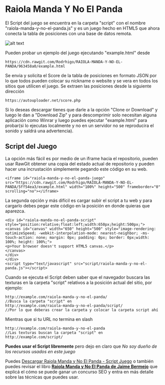 # Raiola Manda Y No El Panda

El Script del juego se encuentra en la carpeta "script" con el nombre "raiola-manda-y-no-el-panda.js" y es un juego hecho en HTML5 que ahora conecta la tabla de posiciones con una base de datos remota.

![alt text](http://raiolapanda.com/wp-content/uploads/2017/06/panda-google-277x300.png)

Pueden probar un ejemplo del juego ejecutando "example.html" desde
```
https://cdn.rawgit.com/Rodrhigo/RAIOLA-MANDA-Y-NO-EL-PANDA/963458a0/example.html
```

Se envia y solicita el Score de la tabla de posiciones en formato JSON por lo que todos pueden colocar su nickname o website y se vera en todos los sitios que utilicen el juego. Se extraen las posiciones desde la siguiente dirección
```
https://autouploader.net/score.php
```

Si lo deseas descargar tienes que darle a la opción "Clone or Download" y luego le dan a "Download Zip" y para descomprimir solo necesitan alguna aplicación como Winrar y luego puedes ejecutar "example.html" para probar(si lo ejecutas localmente y no en un servidor no se reproducira el sonido y saldrá una advertencia).

## Script del Juego
La opción más fácil es por medio de un iframe hacia el repositorio, pueden usar RawGit obtener una copia del estado actual de repositorio y pueden hacer una incrustación simplemente pegando este código en su web.
```
<iframe id="raiola-manda-y-no-el-panda-juego" src="https://cdn.rawgit.com/Rodrhigo/RAIOLA-MANDA-Y-NO-EL-PANDA/5ff54ea3/example.html" width="100%" height="500" frameborder="0" scrolling="no"></iframe>
```

La segunda opción y más difícil es cargar subir el script a tu web y para cargarlo debes pegar este código en la posición en donde quieras que aparezca.
```
<div id="raiola-manda-no-el-panda-script" style="position:relative;float:left;width:650px;height:500px;">
<canvas id="canvas" width="650" height="500" style="image-rendering: optimizeSpeed; -webkit-interpolation-mode: nearest-neighbor; -ms-touch-action: none; margin: 0px; padding: 0px; border: 0px;width: 100%; height: 100%;">
<p>Your browser doesn't support HTML5 canvas.</p>
</canvas>
</div>
</div>
<script type="text/javascript" src="script/raiola-manda-y-no-el-panda.js"></script>
```

Cuando se ejecuta el Script deben saber que el navegador buscara las texturas en la carpeta "script" relativos a la posición actual del sitio, por ejemplo:
```
http://example.com/raiola-manda-y-no-el-panda/
//Busca la carpeta "script" en
http://example.com/raiola-manda-y-no-el-panda/script/
//Por lo que deberas crear la carpeta y colocar la carpeta script ahí
```

Mientras que si tu URL no termina en slash 
```
http://example.com/raiola-manda-y-no-el-panda
//Las texturas buscan la carpeta "script" en
http://example.com/script/
```

**Puedes usar el Script libremente** pero dejo en claro que *No soy dueño de los recursos usados en este juego*

Puedes [Descargar Raiola Manda y No El Panda - Script Juego](https://autouploader.net/raiola-manda-y-no-el-panda/) o 
también puedes revisar el libro **[Raiola Manda y No El Panda de Jaime Bermejo](http://jaimebermejo.com/raiola-manda-y-no-el-panda/)** que explicá el cómo se puede ganar un concurso SEO y entra en más detalle sobre las técnicas que puedes usar.


